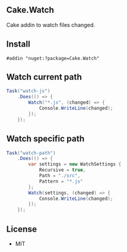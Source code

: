 ## Cake.Watch

Cake addin to watch files changed.

## Install

```
#addin "nuget:?package=Cake.Watch"
```

## Watch current path

```csharp
Task("watch-js")
    .Does(() => {
        Watch("*.js", (changed) => {
            Console.WriteLine(changed);
        });
    });
```


## Watch specific path

```csharp
Task("watch-path")
    .Does(() => {
        var settings = new WatchSettings {
            Recursive = true,
            Path = "./src",
            Pattern = "*.js"
        };
        Watch(settings, (changed) => {
            Console.WriteLine(changed);
        });
    });
```

## License

- MIT